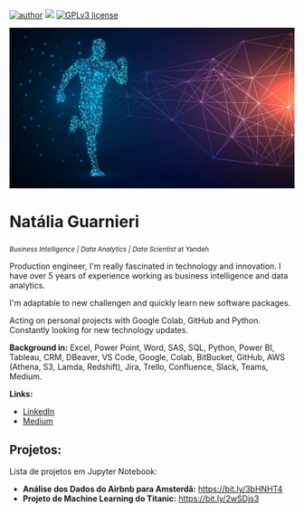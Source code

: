 [![author](https://img.shields.io/badge/author-NataliaGuarnieri-red.svg)](https://www.linkedin.com/in/nataliaguarnieri) [![](https://img.shields.io/badge/python-3.7+-blue.svg)](https://www.python.org/downloads/release/python-365/) [![GPLv3 license](https://img.shields.io/badge/License-GPLv3-blue.svg)](http://perso.crans.org/besson/LICENSE.html) 

<p align="center">
  <img src="nati.jpg" >
</p>

# Natália Guarnieri
<sub>*Business Intelligence | Data Analytics | Data Scientist* at Yandeh</sub>

Production engineer, I'm really fascinated in technology and innovation. I have over 5 years of experience working as business intelligence and data analytics.

I'm adaptable to new challengen and quickly learn new software packages.

Acting on personal projects with Google Colab, GitHub and Python. Constantly looking for new technology updates.


**Background in:** Excel, Power Point, Word, SAS, SQL, Python, Power BI, Tableau, CRM, DBeaver, VS Code, Google, Colab, BitBucket, GitHub, AWS 
(Athena, S3, Lamda, Redshift), Jira, Trello, Confluence, Slack, Teams, Medium. 


**Links:**
* [LinkedIn](https://www.linkedin.com/in/nataliaguarnieri)
* [Medium](https://medium.com/@natalia.calado)


## Projetos:

Lista de projetos em Jupyter Notebook:
* **Análise dos Dados do Airbnb para Amsterdã:** https://bit.ly/3bHNHT4
* **Projeto de Machine Learning do Titanic:** https://bit.ly/2wSDjs3
